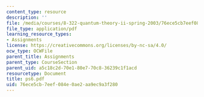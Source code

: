 ```yaml
---
content_type: resource
description: ''
file: /media/courses/8-322-quantum-theory-ii-spring-2003/76ece5cb7eef084e0ae2aa9ec9a3f280_ps6.pdf
file_type: application/pdf
learning_resource_types:
- Assignments
license: https://creativecommons.org/licenses/by-nc-sa/4.0/
ocw_type: OCWFile
parent_title: Assignments
parent_type: CourseSection
parent_uid: a5c18c2d-70e1-80e7-70c8-36239c1f1acd
resourcetype: Document
title: ps6.pdf
uid: 76ece5cb-7eef-084e-0ae2-aa9ec9a3f280
---
```


